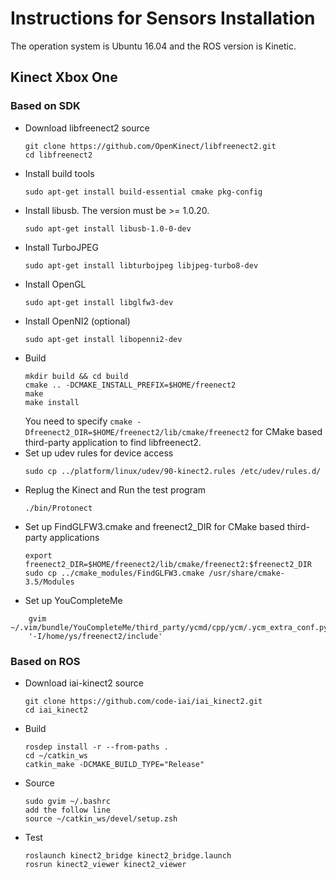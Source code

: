 # Instructions for Sensors Installation
The operation system is Ubuntu 16.04 and the ROS version is Kinetic.
## Kinect Xbox One
### Based on SDK
* Download libfreenect2 source
    ```
    git clone https://github.com/OpenKinect/libfreenect2.git
    cd libfreenect2
    ```
* Install build tools
    ```
    sudo apt-get install build-essential cmake pkg-config
    ```
* Install libusb. The version must be >= 1.0.20.
    ```
    sudo apt-get install libusb-1.0-0-dev
    ```
* Install TurboJPEG
    ```
    sudo apt-get install libturbojpeg libjpeg-turbo8-dev
    ```
* Install OpenGL
    ```
    sudo apt-get install libglfw3-dev
    ```
* Install OpenNI2 (optional)
    ```
    sudo apt-get install libopenni2-dev
    ```
* Build
    ```
    mkdir build && cd build
    cmake .. -DCMAKE_INSTALL_PREFIX=$HOME/freenect2
    make
    make install
    ```
    You need to specify `cmake -Dfreenect2_DIR=$HOME/freenect2/lib/cmake/freenect2` for CMake based third-party application to find libfreenect2.
* Set up udev rules for device access
    ```
    sudo cp ../platform/linux/udev/90-kinect2.rules /etc/udev/rules.d/
    ```
* Replug the Kinect and Run the test program
    ```
    ./bin/Protonect
    ```
* Set up FindGLFW3.cmake and freenect2_DIR for CMake based third-party applications
    ```
    export freenect2_DIR=$HOME/freenect2/lib/cmake/freenect2:$freenect2_DIR
    sudo cp ../cmake_modules/FindGLFW3.cmake /usr/share/cmake-3.5/Modules
    ```
* Set up YouCompleteMe
```
    gvim ~/.vim/bundle/YouCompleteMe/third_party/ycmd/cpp/ycm/.ycm_extra_conf.py
    '-I/home/ys/freenect2/include'

```
### Based on ROS
* Download iai-kinect2 source
    ```
    git clone https://github.com/code-iai/iai_kinect2.git
    cd iai_kinect2
    ```
* Build
    ```
    rosdep install -r --from-paths .
    cd ~/catkin_ws
    catkin_make -DCMAKE_BUILD_TYPE="Release"
    ```
* Source
    ```
    sudo gvim ~/.bashrc
    add the follow line
    source ~/catkin_ws/devel/setup.zsh
    ```
* Test
    ```
    roslaunch kinect2_bridge kinect2_bridge.launch
    rosrun kinect2_viewer kinect2_viewer
    ```
